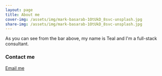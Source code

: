 ```yaml
---
layout: page
title: About me
cover-img: /assets/img/mark-basarab-1OtUkD_8svc-unsplash.jpg
share-img: /assets/img/mark-basarab-1OtUkD_8svc-unsplash.jpg
---
```


As you can see from the bar above, my name is Teal and I'm a full-stack consultant.

### Contact me

[Email me](mailto:me@bradarvin.com)
